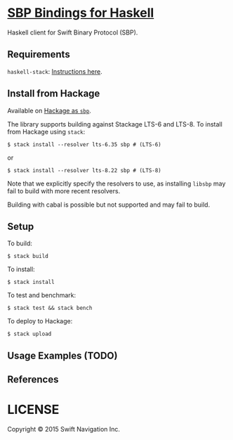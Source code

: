 # [SBP Bindings for Haskell][1]

Haskell client for Swift Binary Protocol (SBP).

## Requirements

`haskell-stack`: [Instructions here](https://github.com/commercialhaskell/stack/blob/master/doc/install_and_upgrade.md).

## Install from Hackage

Available on [Hackage as `sbp`](http://hackage.haskell.org/package/sbp).

The library supports building against Stackage LTS-6 and LTS-8. To
install from Hackage using `stack`:

    $ stack install --resolver lts-6.35 sbp # (LTS-6)

or

    $ stack install --resolver lts-8.22 sbp # (LTS-8)

Note that we explicitly specify the resolvers to use, as installing `libsbp` may
fail to build with more recent resolvers.

Building with cabal is possible but not supported and may fail to build.

## Setup

To build:

    $ stack build

To install:

    $ stack install

To test and benchmark:

    $ stack test && stack bench

To deploy to Hackage:

    $ stack upload

## Usage Examples (TODO)

## References

# LICENSE

Copyright © 2015 Swift Navigation Inc.

[1]: https://github.com/swift-nav/libsbp/tree/master/haskell
